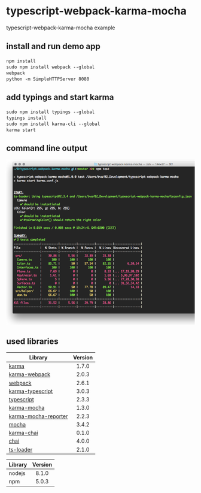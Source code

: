 # typescript-webpack-karma-mocha
typescript-webpack-karma-mocha example

## install and run demo app

    npm install
    sudo npm install webpack --global
    webpack
    python -m SimpleHTTPServer 8080

## add typings and start karma

    sudo npm install typings --global
    typings install
    sudo npm install karma-cli --global
    karma start

## command line output

![Screenshot](doc/terminal.png)

## used libraries

| Library | Version |
| -------------- |:--------------:|
| [karma](https://github.com/karma-runner/karma) | 1.7.0 |
| [karma-webpack](https://github.com/webpack-contrib/karma-webpack) | 2.0.3 |
| [webpack](https://github.com/webpack/webpack) | 2.6.1 |
| [karma-typescript](https://github.com/monounity/karma-typescript) | 3.0.3 |
| [typescript](https://github.com/Microsoft/TypeScript) | 2.3.3 |
| [karma-mocha](https://github.com/karma-runner/karma-mocha) | 1.3.0 |
| [karma-mocha-reporter](https://github.com/litixsoft/karma-mocha-reporter) | 2.2.3 |
| [mocha](https://github.com/mochajs/mocha) | 3.4.2 |
| [karma-chai](https://github.com/xdissent/karma-chai) | 0.1.0 |
| [chai](https://github.com/chaijs/chai) | 4.0.0 |
| [ts-loader](https://github.com/TypeStrong/ts-loader) | 2.1.0 |

| Library | Version |
| -------------- |:--------------:|
| nodejs | 8.1.0 |
| npm | 5.0.3 |
